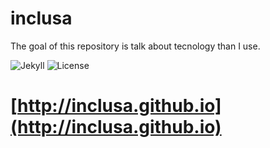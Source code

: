 # inclusa
The goal of this repository is talk about tecnology than I use.

![Jekyll](https://img.shields.io/badge/jekyll-build-green.svg)
![License](https://img.shields.io/badge/license-MIT-red.svg)

[http://inclusa.github.io](http://inclusa.github.io)
======================================================================
